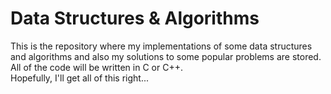 # Data Structures & Algorithms
This is the repository where my implementations of some data structures and algorithms and also my solutions to some popular problems are stored.  
All of the code will be written in C or C++.  
Hopefully, I'll get all of this right...
